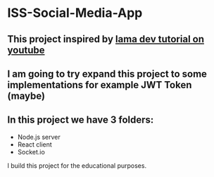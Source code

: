 # ISS-Social-Media-App

## This project inspired by [lama dev tutorial on youtube](https://www.youtube.com/playlist?list=PLj-4DlPRT48lXaz5YLvbLC38m25W9Kmqy) ##

## I am going to try expand this project to some implementations for example JWT Token (maybe) ##

## In this project we have 3 folders: ##
* Node.js server 
* React client
* Socket.io

I build this project for the educational purposes.
